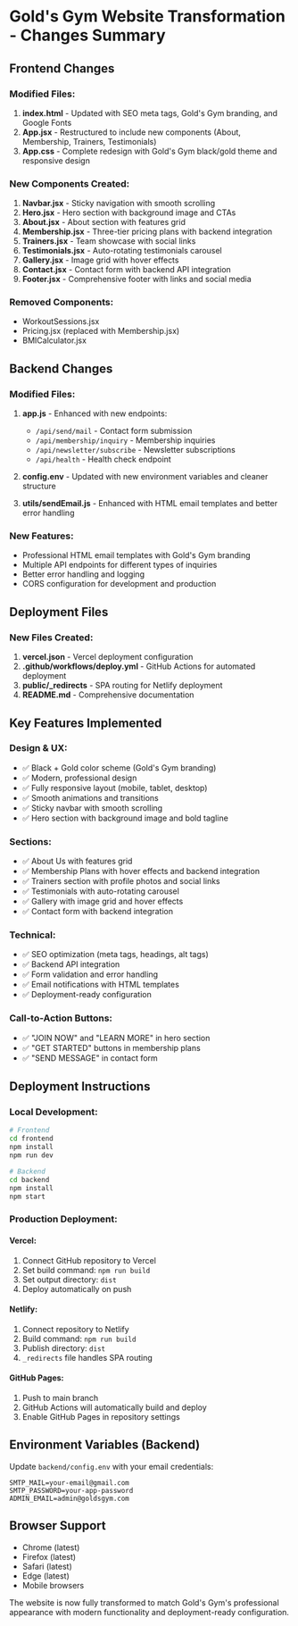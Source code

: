 # Gold's Gym Website Transformation - Changes Summary

## Frontend Changes

### Modified Files:
1. **index.html** - Updated with SEO meta tags, Gold's Gym branding, and Google Fonts
2. **App.jsx** - Restructured to include new components (About, Membership, Trainers, Testimonials)
3. **App.css** - Complete redesign with Gold's Gym black/gold theme and responsive design

### New Components Created:
1. **Navbar.jsx** - Sticky navigation with smooth scrolling
2. **Hero.jsx** - Hero section with background image and CTAs
3. **About.jsx** - About section with features grid
4. **Membership.jsx** - Three-tier pricing plans with backend integration
5. **Trainers.jsx** - Team showcase with social links
6. **Testimonials.jsx** - Auto-rotating testimonials carousel
7. **Gallery.jsx** - Image grid with hover effects
8. **Contact.jsx** - Contact form with backend API integration
9. **Footer.jsx** - Comprehensive footer with links and social media

### Removed Components:
- WorkoutSessions.jsx
- Pricing.jsx (replaced with Membership.jsx)
- BMICalculator.jsx

## Backend Changes

### Modified Files:
1. **app.js** - Enhanced with new endpoints:
   - `/api/send/mail` - Contact form submission
   - `/api/membership/inquiry` - Membership inquiries
   - `/api/newsletter/subscribe` - Newsletter subscriptions
   - `/api/health` - Health check endpoint

2. **config.env** - Updated with new environment variables and cleaner structure

3. **utils/sendEmail.js** - Enhanced with HTML email templates and better error handling

### New Features:
- Professional HTML email templates with Gold's Gym branding
- Multiple API endpoints for different types of inquiries
- Better error handling and logging
- CORS configuration for development and production

## Deployment Files

### New Files Created:
1. **vercel.json** - Vercel deployment configuration
2. **.github/workflows/deploy.yml** - GitHub Actions for automated deployment
3. **public/_redirects** - SPA routing for Netlify deployment
4. **README.md** - Comprehensive documentation

## Key Features Implemented

### Design & UX:
- ✅ Black + Gold color scheme (Gold's Gym branding)
- ✅ Modern, professional design
- ✅ Fully responsive layout (mobile, tablet, desktop)
- ✅ Smooth animations and transitions
- ✅ Sticky navbar with smooth scrolling
- ✅ Hero section with background image and bold tagline

### Sections:
- ✅ About Us with features grid
- ✅ Membership Plans with hover effects and backend integration
- ✅ Trainers section with profile photos and social links
- ✅ Testimonials with auto-rotating carousel
- ✅ Gallery with image grid and hover effects
- ✅ Contact form with backend integration

### Technical:
- ✅ SEO optimization (meta tags, headings, alt tags)
- ✅ Backend API integration
- ✅ Form validation and error handling
- ✅ Email notifications with HTML templates
- ✅ Deployment-ready configuration

### Call-to-Action Buttons:
- ✅ "JOIN NOW" and "LEARN MORE" in hero section
- ✅ "GET STARTED" buttons in membership plans
- ✅ "SEND MESSAGE" in contact form

## Deployment Instructions

### Local Development:
```bash
# Frontend
cd frontend
npm install
npm run dev

# Backend
cd backend
npm install
npm start
```

### Production Deployment:

#### Vercel:
1. Connect GitHub repository to Vercel
2. Set build command: `npm run build`
3. Set output directory: `dist`
4. Deploy automatically on push

#### Netlify:
1. Connect repository to Netlify
2. Build command: `npm run build`
3. Publish directory: `dist`
4. `_redirects` file handles SPA routing

#### GitHub Pages:
1. Push to main branch
2. GitHub Actions will automatically build and deploy
3. Enable GitHub Pages in repository settings

## Environment Variables (Backend)

Update `backend/config.env` with your email credentials:
```
SMTP_MAIL=your-email@gmail.com
SMTP_PASSWORD=your-app-password
ADMIN_EMAIL=admin@goldsgym.com
```

## Browser Support
- Chrome (latest)
- Firefox (latest)
- Safari (latest)
- Edge (latest)
- Mobile browsers

The website is now fully transformed to match Gold's Gym's professional appearance with modern functionality and deployment-ready configuration.
